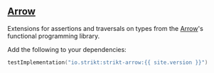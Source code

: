 ---
---

## [Arrow]({{page.link}})

Extensions for assertions and traversals on types from the [Arrow](https://arrow-kt.io/)'s functional programming library.

Add the following to your dependencies:

```kotlin
testImplementation("io.strikt:strikt-arrow:{{ site.version }}")
```
